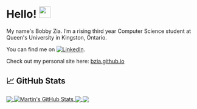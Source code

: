 <!-- More info, tips and tricks for making GitHub Profile README can be found in my article at https://towardsdatascience.com/build-a-stunning-readme-for-your-github-profile-9b80434fe5d7 -->



# Hello! <img src="https://raw.githubusercontent.com/MartinHeinz/MartinHeinz/master/wave.gif" width="30px">

My name's Bobby Zia. I’m a rising third year Computer Science student at Queen's University in Kingston, Ontario. 

You can find me on [![LinkedIn][3.2]][3].

Check out my personal site here: <a target="_blank" href="https://bzia.github.io">bzia.github.io</a>



## &#x1f4c8; GitHub Stats

<a href="https://github.com/bzia/bzia">
  <img align="center" src="https://github-readme-stats.vercel.app/api/top-langs/?username=bzia&hide=java,html&title_color=ffffff&text_color=c9cacc&icon_color=2bbc8a&bg_color=1d1f21" />
</a>
<a href="https://github.com/bzia/bzia">
  <img align="center" src="https://github-readme-stats.vercel.app/api?username=bzia&show_icons=true&line_height=27&count_private=true&title_color=ffffff&text_color=c9cacc&icon_color=2bbc8a&bg_color=1d1f21" alt="Martin's GitHub Stats" />
</a>

<a href="https://github.com/bzia/Tradr">
  <img align="center" src="https://github-readme-stats.vercel.app/api/pin/?username=bzia&repo=Tradr&title_color=ffffff&text_color=c9cacc&icon_color=2bbc8a&bg_color=1d1f21" />
</a>


<a href="https://github.com/bzia/StoreFront">
  <img align="center" src="https://github-readme-stats.vercel.app/api/pin/?username=bzia&repo=StoreFront&title_color=ffffff&text_color=c9cacc&icon_color=2bbc8a&bg_color=1d1f21" />
</a>    

<!-- links to social media icons -->

<!-- icons with padding -->


[2.1]: http://i.imgur.com/0o48UoR.png (github icon with padding)

<!-- icons without padding -->


[2.2]: http://i.imgur.com/9I6NRUm.png (github icon without padding)
[3.2]: https://raw.githubusercontent.com/MartinHeinz/MartinHeinz/master/linkedin-3-16.png (LinkedIn icon without padding)


<!-- links to your social media accounts -->

[2]: https://github.com/bzia
[3]: https://www.linkedin.com/in/baberzia/


<!-- Resources -->
<!-- Icons: https://simpleicons.org/ -->
<!-- GitHub Stats: https://github.com/anuraghazra/github-readme-stats -->
<!-- Emojis: https://emojipedia.org/emoji/ -->
<!-- HTML Emojis: https://www.fileformat.info/index.htm -->
<!-- Shields: https://shields.io/ -->
<!-- Awesome GitHub Profile README: https://github.com/abhisheknaiidu/awesome-github-profile-readme -->
